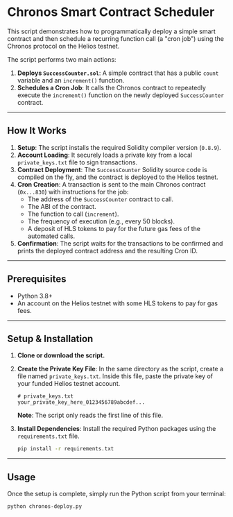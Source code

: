 # Chronos Smart Contract Scheduler

This script demonstrates how to programmatically deploy a simple smart contract and then schedule a recurring function call (a "cron job") using the Chronos protocol on the Helios testnet.

The script performs two main actions:
1.  **Deploys `SuccessCounter.sol`**: A simple contract that has a public `count` variable and an `increment()` function.
2.  **Schedules a Cron Job**: It calls the Chronos contract to repeatedly execute the `increment()` function on the newly deployed `SuccessCounter` contract.

---

## How It Works

1.  **Setup**: The script installs the required Solidity compiler version (`0.8.9`).
2.  **Account Loading**: It securely loads a private key from a local `private_keys.txt` file to sign transactions.
3.  **Contract Deployment**: The `SuccessCounter` Solidity source code is compiled on the fly, and the contract is deployed to the Helios testnet.
4.  **Cron Creation**: A transaction is sent to the main Chronos contract (`0x...830`) with instructions for the job:
    * The address of the `SuccessCounter` contract to call.
    * The ABI of the contract.
    * The function to call (`increment`).
    * The frequency of execution (e.g., every 50 blocks).
    * A deposit of HLS tokens to pay for the future gas fees of the automated calls.
5.  **Confirmation**: The script waits for the transactions to be confirmed and prints the deployed contract address and the resulting Cron ID.

---

## Prerequisites

* Python 3.8+
* An account on the Helios testnet with some HLS tokens to pay for gas fees.

---

## Setup & Installation

1.  **Clone or download the script.**

2.  **Create the Private Key File**:
    In the same directory as the script, create a file named `private_keys.txt`. Inside this file, paste the private key of your funded Helios testnet account.

    ```
    # private_keys.txt
    your_private_key_here_0123456789abcdef...
    ```
    **Note**: The script only reads the first line of this file.

3.  **Install Dependencies**:
    Install the required Python packages using the `requirements.txt` file.

    ```bash
    pip install -r requirements.txt
    ```

---

## Usage

Once the setup is complete, simply run the Python script from your terminal:

```bash
python chronos-deploy.py
